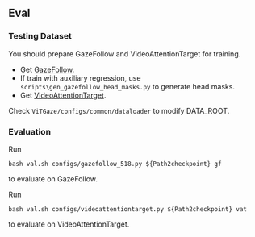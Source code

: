 ## Eval
### Testing Dataset

You should prepare GazeFollow and VideoAttentionTarget for training.

* Get [GazeFollow](https://www.dropbox.com/s/3ejt9pm57ht2ed4/gazefollow_extended.zip?dl=0).
* If train with auxiliary regression, use `scripts\gen_gazefollow_head_masks.py` to generate head masks.
* Get [VideoAttentionTarget](https://www.dropbox.com/s/8ep3y1hd74wdjy5/videoattentiontarget.zip?dl=0).

Check `ViTGaze/configs/common/dataloader` to modify DATA_ROOT.

### Evaluation

Run
```
bash val.sh configs/gazefollow_518.py ${Path2checkpoint} gf
```
to evaluate on GazeFollow.

Run
```
bash val.sh configs/videoattentiontarget.py ${Path2checkpoint} vat
```
to evaluate on VideoAttentionTarget.
